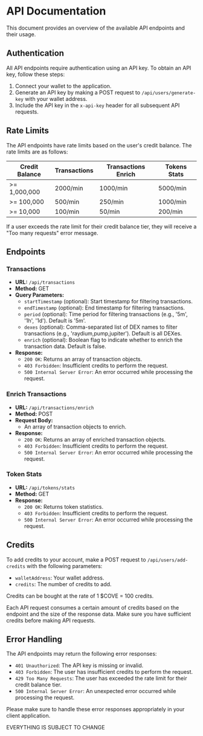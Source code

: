 # API Documentation

This document provides an overview of the available API endpoints and their usage.

## Authentication

All API endpoints require authentication using an API key. To obtain an API key, follow these steps:

1. Connect your wallet to the application.
2. Generate an API key by making a POST request to `/api/users/generate-key` with your wallet address.
3. Include the API key in the `x-api-key` header for all subsequent API requests.

## Rate Limits

The API endpoints have rate limits based on the user's credit balance. The rate limits are as follows:

| Credit Balance | Transactions | Transactions Enrich | Tokens Stats |
|----------------|--------------|---------------------|--------------|
| >= 1,000,000   | 2000/min     | 1000/min            | 5000/min     |
| >= 100,000     | 500/min      | 250/min             | 1000/min     |
| >= 10,000      | 100/min      | 50/min              | 200/min      |

If a user exceeds the rate limit for their credit balance tier, they will receive a "Too many requests" error message.

## Endpoints

### Transactions

- **URL:** `/api/transactions`
- **Method:** GET
- **Query Parameters:**
  - `startTimestamp` (optional): Start timestamp for filtering transactions.
  - `endTimestamp` (optional): End timestamp for filtering transactions.
  - `period` (optional): Time period for filtering transactions (e.g., '5m', '1h', '1d'). Default is '5m'.
  - `dexes` (optional): Comma-separated list of DEX names to filter transactions (e.g., 'raydium,pump,jupiter'). Default is all DEXes.
  - `enrich` (optional): Boolean flag to indicate whether to enrich the transaction data. Default is false.
- **Response:**
  - `200 OK`: Returns an array of transaction objects.
  - `403 Forbidden`: Insufficient credits to perform the request.
  - `500 Internal Server Error`: An error occurred while processing the request.

### Enrich Transactions

- **URL:** `/api/transactions/enrich`
- **Method:** POST
- **Request Body:**
  - An array of transaction objects to enrich.
- **Response:**
  - `200 OK`: Returns an array of enriched transaction objects.
  - `403 Forbidden`: Insufficient credits to perform the request.
  - `500 Internal Server Error`: An error occurred while processing the request.

### Token Stats

- **URL:** `/api/tokens/stats`
- **Method:** GET
- **Response:**
  - `200 OK`: Returns token statistics.
  - `403 Forbidden`: Insufficient credits to perform the request.
  - `500 Internal Server Error`: An error occurred while processing the request.

## Credits

To add credits to your account, make a POST request to `/api/users/add-credits` with the following parameters:

- `walletAddress`: Your wallet address.
- `credits`: The number of credits to add.

Credits can be bought at the rate of 1 $COVE = 100 credits. 

Each API request consumes a certain amount of credits based on the endpoint and the size of the response data. Make sure you have sufficient credits before making API requests.

## Error Handling

The API endpoints may return the following error responses:

- `401 Unauthorized`: The API key is missing or invalid.
- `403 Forbidden`: The user has insufficient credits to perform the request.
- `429 Too Many Requests`: The user has exceeded the rate limit for their credit balance tier.
- `500 Internal Server Error`: An unexpected error occurred while processing the request.

Please make sure to handle these error responses appropriately in your client application. 

EVERYTHING IS SUBJECT TO CHANGE
